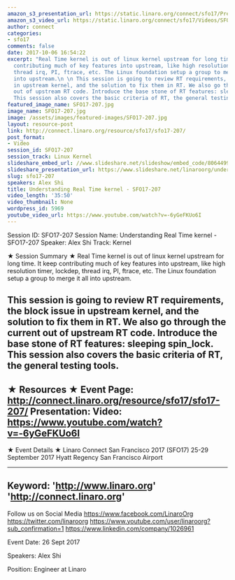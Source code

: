 ```yaml
---
amazon_s3_presentation_url: https://static.linaro.org/connect/sfo17/Presentations/SFO17-207%20Understanding%20RT%20linux.pdf
amazon_s3_video_url: https://static.linaro.org/connect/sfo17/Videos/SFO17-207%20Understanding%20Real%20Time%20kernel.mp4
author: connect
categories:
- sfo17
comments: false
date: 2017-10-06 16:54:22
excerpt: "Real Time kernel is out of linux kernel upstream for long time. It keep
  contributing much of key features into upstream, like high resolution timer, lockdep,
  thread irq, PI, ftrace, etc. The Linux foundation setup a group to merge it all
  into upstream.\n \n This session is going to review RT requirements, the block issue
  in upstream kernel, and the solution to fix them in RT. We also go through the current
  out of upstream RT code. Introduce the base stone of RT features: sleeping spin_lock.
  This session also covers the basic criteria of RT, the general testing tools."
featured_image_name: SFO17-207.jpg
image_name: SFO17-207.jpg
image: /assets/images/featured-images/SFO17-207.jpg
layout: resource-post
link: http://connect.linaro.org/resource/sfo17/sfo17-207/
post_format:
- Video
session_id: SFO17-207
session_track: Linux Kernel
slideshare_embed_url: //www.slideshare.net/slideshow/embed_code/80644999
slideshare_presentation_url: https://www.slideshare.net/linaroorg/understanding-real-time-kernel-sfo17207
slug: sfo17-207
speakers: Alex Shi
title: Understanding Real Time kernel - SFO17-207
video_length: '35:50'
video_thumbnail: None
wordpress_id: 5969
youtube_video_url: https://www.youtube.com/watch?v=-6yGeFKUo6I
---
```


Session ID: SFO17-207
Session Name: Understanding Real Time kernel - SFO17-207
Speaker: Alex Shi
Track: Kernel

★ Session Summary ★
Real Time kernel is out of linux kernel upstream for long time. It keep contributing much of key features into upstream, like high resolution timer, lockdep, thread irq, PI, ftrace, etc. The Linux foundation setup a group to merge it all into upstream.

This session is going to review RT requirements, the block issue in upstream kernel, and the solution to fix them in RT. We also go through the current out of upstream RT code. Introduce the base stone of RT features: sleeping spin_lock. This session also covers the basic criteria of RT, the general testing tools.
---------------------------------------------------
★ Resources ★
Event Page: http://connect.linaro.org/resource/sfo17/sfo17-207/
Presentation:
Video: https://www.youtube.com/watch?v=-6yGeFKUo6I
---------------------------------------------------

★ Event Details ★
Linaro Connect San Francisco 2017 (SFO17)
25-29 September 2017
Hyatt Regency San Francisco Airport

---------------------------------------------------
Keyword:
'http://www.linaro.org'
'http://connect.linaro.org'
---------------------------------------------------
Follow us on Social Media
https://www.facebook.com/LinaroOrg
https://twitter.com/linaroorg
https://www.youtube.com/user/linaroorg?sub_confirmation=1
https://www.linkedin.com/company/1026961

Event Date: 26 Sept 2017

Speakers: Alex Shi

Position: Engineer at Linaro